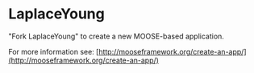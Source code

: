 LaplaceYoung
=====

"Fork LaplaceYoung" to create a new MOOSE-based application.

For more information see: [http://mooseframework.org/create-an-app/](http://mooseframework.org/create-an-app/)

